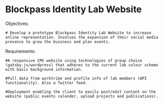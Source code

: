 # Blockpass Identity Lab Website

Objectives:

    # Develop a prototype Blockpass Identity Lab Website to increase online representation. Involves the expansion of their social media presence to grow the business and plan events.

Requirements:

    #A responsive CMS website using technologies of group choice (gatsby.js/wordpress) that adheres to the current lab colour scheme with basic background information.

    #Pull data from worktribe and profile info of lab members (API functionality). Also a Twitter feed.

    #Deployment enabling the client to easily post/edit content on the website (public events calender, upload projects and publications).
